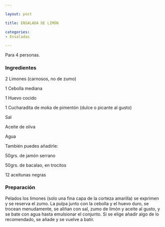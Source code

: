 ```yaml
---

layout: post

title: ENSALADA DE LIMÓN

categories:
- Ensaladas

---
```


Para 4 personas.

<h3>Ingredientes</h3>

2 Limones (carnosos, no de zumo)

1 Cebolla mediana

1 Huevo cocido

1 Cucharadita de moka de pimentón (dulce o picante al gusto)

Sal

Aceite de oliva

Agua

También puedes añadirle:

50grs. de jamón serrano

50grs. de bacalao, en trocitos

12 aceitunas negras

<h3>Preparación</h3>

Pelados los limones (solo una fina capa de la corteza amarilla) se exprimen y se reserva el zumo. La pulpa junto con la cebolla y el huevo duro, se trocean menudamente, se aliñan con sal, zumo de limón y aceite al gusto, y se bate con agua hasta emulsionar el conjunto. Si se elige añadir algo de lo recomendado, se añade y se vuelve a batir.

